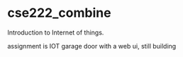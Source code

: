 # cse222_combine

Introduction to Internet of things. 

assignment is IOT garage door with a web ui, still building
